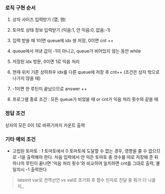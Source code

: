 ### 로직 구현 순서
1. 상자 사이즈 입력받기 (열, 행)
2. 토마토 상태 정보 입력받기 (익음:1, 안 익음:0, 없음:-1)
3. 입력 받을 때 1이면 queue에 idx 쌍 저장, 0이면 cnt ++

4. queue에서 꺼낸 값이 -1이 아니고, queue가 비어있지 않는 동안 while
5.   저장된 idx 방문, 0이면 1로 익음 처리
6.   현재 위치 기준 상하좌우 idx를 다른 queue에 저장 후 cnt++ (조건은 상자 밖으로 나가지 않을 때)
7.   -1이면 한 루틴이 끝났으므로 answer ++
5. 프로그램 종료 조건 : 모든 queue가 비었을 때 or cnt가 익음 처리 횟수와 같을 때

### 정답 조건
상자의 모든 0이 1로 바뀌기까지 카운트 출력
### 기타 예외 조건
* 고립된 토마토 : 1 토마토에서 0 토마토에 도달할 수 없는 경우, 영향을 줄 수 없으므로 -1을 출력해야 한다.
처음 입력에서 안 익은 토마토 총 갯수를 따로 저장해 준 뒤
하나의 루틴이 끝나면 '익음 처리 횟수'와 비교하여 일치하면 cnt를 그대로 출력, 불일치시 -1 출력한다

>lateinit var로 전역선언 vs val로 초기화 후 함수 인자로 전달 중 뭐가 더 나을지,,
